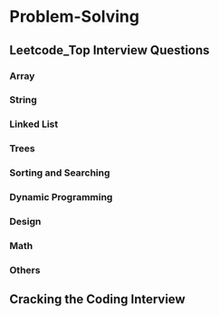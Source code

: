 # Problem-Solving

## Leetcode_Top Interview Questions
### Array 
### String
### Linked List
### Trees
### Sorting and Searching
### Dynamic Programming
### Design
### Math
### Others

## Cracking the Coding Interview
